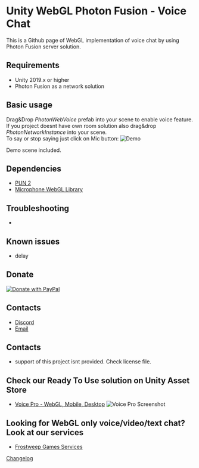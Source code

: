 # Unity WebGL Photon Fusion - Voice Chat
This is a Github page of WebGL implementation of voice chat by using Photon Fusion server solution. </br>

## Requirements
- Unity 2019.x or higher
- Photon Fusion as a network solution

## Basic usage
Drag&Drop *PhotonWebVoice* prefab into your scene to enable voice feature.</br>
If you project doesnt have own room solution also drag&drop *PhotonNetworkInstance* into your scene.</br>
To say or stop saying just click on Mic button:
![Demo](https://unitydemos.frostweepgames.com/pun2freechatvoiceimg.jpg)

Demo scene included.

## Dependencies
- [PUN 2](https://www.photonengine.com/sdks#fusion-unity-csharp)
- [Microphone WebGL Library](https://assetstore.unity.com/packages/tools/input-management/microphone-pro-webgl-mobiles-desktop-79989?aid=1101lGsS)

## Troubleshooting
-

## Known issues
- delay

## Donate
[![Donate with PayPal](https://www.lifepng.com/wp-content/uploads/2020/10/5895cea4cba9841eabab606f-1.png)](https://www.paypal.com/donate/?hosted_button_id=NPRTNVPRBNPJW)

## Contacts
- [Discord](https://discord.gg/TZdhnWy)
- [Email](mailto:assets@frostweepgames.com)

## Contacts
- support of this project isnt provided. Check license file.

## Check our Ready To Use solution on Unity Asset Store
- [Voice Pro - WebGL, Mobile, Desktop](https://assetstore.unity.com/packages/tools/input-management/voice-pro-webgl-mobile-desktop-169274?aid=1101lGsS)
![Voice Pro Screenshot](https://assetstorev1-prd-cdn.unity3d.com/package-screenshot/c2194585-df23-4f59-a666-d5924607a250.webp)

## Looking for WebGL only voice/video/text chat? Look at our services
- [Frostweep Games Services](https://services.frostweepgames.com)

[Changelog](CHANGELOG.md)

